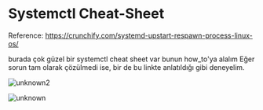 # Systemctl Cheat-Sheet
Reference: https://crunchify.com/systemd-upstart-respawn-process-linux-os/

burada çok güzel bir systemctl cheat sheet var
bunun how_to'ya alalım
Eğer sorun tam olarak çözülmedi ise, bir de bu linkte anlatıldığı gibi deneyelim.

![unknown2](/uploads/41a0f19d7b84e1dd58bc6c560f957b6a/unknown2.png)

![unknown](/uploads/8b890175b3b08d2034655d2779b43958/unknown.png)